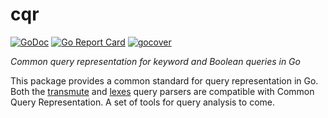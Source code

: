 # cqr

[![GoDoc](https://godoc.org/github.com/hscells/cqr?status.svg)](https://godoc.org/github.com/hscells/cqr)
[![Go Report Card](https://goreportcard.com/badge/github.com/hscells/cqr)](https://goreportcard.com/report/github.com/hscells/cqr)
[![gocover](http://gocover.io/_badge/github.com/hscells/cqr)](https://gocover.io/github.com/hscells/cqr)

_Common query representation for keyword and Boolean queries in Go_

This package provides a common standard for query representation in Go. Both the
[transmute](https://github.com/hscells/transmute) and [lexes](https://github.com/dan-locke/lexes) query parsers are
compatible with Common Query Representation. A set of tools for query analysis to come.